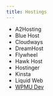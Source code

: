 ```yaml
---
title: Hostings
---
```


- A2Hosting
- Blue Host
- Cloudways
- DreamHost
- Flywheel
- Hawk Host
- Hostinger
- Kinsta
- Liquid Web
- [WPMU Dev](https://premium.wpmudev.org/hosting/)

